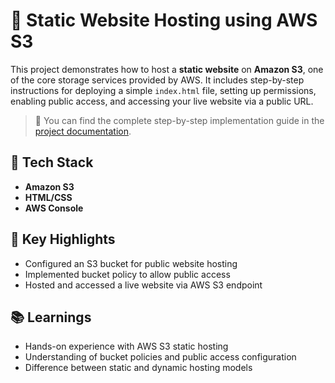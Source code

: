 # 🚀 Static Website Hosting using AWS S3

This project demonstrates how to host a **static website** on **Amazon S3**, one of the core storage services provided by AWS. It includes step-by-step instructions for deploying a simple `index.html` file, setting up permissions, enabling public access, and accessing your live website via a public URL.

> 📄 You can find the complete step-by-step implementation guide in the [project documentation](./Static_Web_Hosting_Madhu_Nadh.pdf).


## 🧰 Tech Stack
- **Amazon S3**
- **HTML/CSS**
- **AWS Console**

## 🎯 Key Highlights
- Configured an S3 bucket for public website hosting
- Implemented bucket policy to allow public access
- Hosted and accessed a live website via AWS S3 endpoint


## 📚 Learnings
- Hands-on experience with AWS S3 static hosting
- Understanding of bucket policies and public access configuration
- Difference between static and dynamic hosting models
